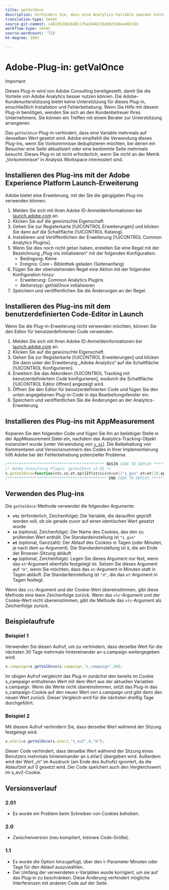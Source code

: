 ```yaml
---
title: getValOnce
description: Verhindern Sie, dass eine Analytics-Variable zweimal hintereinander auf denselben Wert gesetzt wird.
translation-type: tm+mt
source-git-commit: c4833525816d81175a3446215eb92310ee4021dd
workflow-type: tm+mt
source-wordcount: '722'
ht-degree: 100%

---
```



# Adobe-Plug-in: getValOnce

>[!IMPORTANT]
>
>Dieses Plug-in wird von Adobe Consulting bereitgestellt, damit Sie die Vorteile von Adobe Analytics besser nutzen können. Die Adobe-Kundenunterstützung bietet keine Unterstützung für dieses Plug-in, einschließlich Installation und Fehlerbehebung. Wenn Sie Hilfe mit diesem Plug-in benötigen, wenden Sie sich an den Kundenbetreuer Ihres Unternehmens. Sie können ein Treffen mit einem Berater zur Unterstützung arrangieren.

Das `getValOnce`-Plug-in verhindert, dass eine Variable mehrmals auf denselben Wert gesetzt wird. Adobe empfiehlt die Verwendung dieses Plug-ins, wenn Sie Vorkommnisse deduplizieren möchten, bei denen ein Besucher eine Seite aktualisiert oder eine bestimmte Seite mehrmals besucht. Dieses Plug-in ist nicht erforderlich, wenn Sie nicht an der Metrik „Vorkommnisse“ in Analysis Workspace interessiert sind.

## Installieren des Plug-ins mit der Adobe Experience Platform Launch-Erweiterung

Adobe bietet eine Erweiterung, mit der Sie die gängigsten Plug-ins verwenden können.

1. Melden Sie sich mit Ihren Adobe ID-Anmeldeinformationen bei [launch.adobe.com](https://launch.adobe.com) an.
1. Klicken Sie auf die gewünschte Eigenschaft.
1. Gehen Sie zur Registerkarte [!UICONTROL Erweiterungen] und klicken Sie dann auf die Schaltfläche [!UICONTROL Katalog].
1. Installieren und Veröffentlichen der Erweiterung [!UICONTROL Common Analytics Plugins].
1. Wenn Sie dies noch nicht getan haben, erstellen Sie eine Regel mit der Bezeichnung „Plug-ins initialisieren“ mit der folgenden Konfiguration:
   * Bedingung: Keine
   * Ereignis: Core – Bibliothek geladen (Seitenanfang)
1. Fügen Sie der obenstehenden Regel eine Aktion mit der folgenden Konfiguration hinzu:
   * Erweiterung: Common Analytics Plugins
   * Aktionstyp: getValOnce initialisieren
1. Speichern und veröffentlichen Sie die Änderungen an der Regel.

## Installieren des Plug-ins mit dem benutzerdefinierten Code-Editor in Launch

Wenn Sie die Plug-in-Erweiterung nicht verwenden möchten, können Sie den Editor für benutzerdefinierten Code verwenden.

1. Melden Sie sich mit Ihren Adobe ID-Anmeldeinformationen bei [launch.adobe.com](https://launch.adobe.com) an.
1. Klicken Sie auf die gewünschte Eigenschaft.
1. Gehen Sie zur Registerkarte [!UICONTROL Erweiterungen] und klicken Sie dann unter der Erweiterung „Adobe Analytics“ auf die Schaltfläche [!UICONTROL Konfigurieren].
1. Erweitern Sie das Akkordeon [!UICONTROL Tracking mit benutzerdefiniertem Code konfigurieren], wodurch die Schaltfläche [!UICONTROL Editor öffnen] angezeigt wird.
1. Öffnen Sie den Editor für benutzerdefinierten Code und fügen Sie den unten angegebenen Plug-in-Code in das Bearbeitungsfenster ein.
1. Speichern und veröffentlichen Sie die Änderungen an der Analytics-Erweiterung.

## Installieren des Plug-ins mit AppMeasurement

Kopieren Sie den folgenden Code und fügen Sie ihn an beliebiger Stelle in der AppMeasurement Datei ein, nachdem das Analytics-Tracking-Objekt instanziiert wurde (unter Verwendung von [`s_gi`](../functions/s-gi.md)). Die Beibehaltung von Kommentaren und Versionsnummern des Codes in Ihrer Implementierung hilft Adobe bei der Fehlerbehebung potenzieller Probleme.

```js
/******************************************* BEGIN CODE TO DEPLOY *******************************************/
/* Adobe Consulting Plugin: getValOnce v2.01 */
s.getValOnce=function(vtc,cn,et,ep){if(vtc&&(cn=cn||"s_gvo",et=et||0,ep="m"===ep?6E4:864E5,vtc!==this.c_r(cn))){var e=new Date;e.setTime(e.getTime()+et*ep);this.c_w(cn,vtc,0===et?0:e);return vtc}return""};
/******************************************** END CODE TO DEPLOY ********************************************/
```

## Verwenden des Plug-ins

Die `getValOnce`-Methode verwendet die folgenden Argumente:

* **`vtc`** (erforderlich, Zeichenfolge): Die Variable, die daraufhin geprüft werden soll, ob sie gerade zuvor auf einen identischen Wert gesetzt wurde
* **`cn`** (optional, Zeichenfolge): Der Name des Cookies, das den zu prüfenden Wert enthält. Die Standardeinstellung ist `"s_gvo"`
* **`et`** (optional, Ganzzahl): Der Ablauf des Cookies in Tagen (oder Minuten, je nach dem `ep`-Argument). Die Standardeinstellung ist `0`, die am Ende der Browser-Sitzung abläuft
* **`ep`** (optional, Zeichenfolge): Legen Sie dieses Argument nur fest, wenn das `et`-Argument ebenfalls festgelegt ist. Setzen Sie dieses Argument auf `"m"`, wenn Sie möchten, dass das `et`-Argument in Minuten statt in Tagen abläuft. Die Standardeinstellung ist `"d"`, die das `et`-Argument in Tagen festlegt.

Wenn das `vtc`-Argument und der Cookie-Wert übereinstimmen, gibt diese Methode eine leere Zeichenfolge zurück. Wenn das `vtc`-Argument und der Cookie-Wert nicht übereinstimmen, gibt die Methode das `vtc`-Argument als Zeichenfolge zurück.

## Beispielaufrufe

### Beispiel 1

Verwenden Sie diesen Aufruf, um zu verhindern, dass derselbe Wert für die nächsten 30 Tage mehrmals hintereinander an s.campaign weitergegeben wird:

```js
s.campaign=s.getValOnce(s.campaign,"s_campaign",30);
```

Im obigen Aufruf vergleicht das Plug-in zunächst den bereits im Cookie s_campaign enthaltenen Wert mit dem Wert aus der aktuellen Variablen s.campaign.   Wenn die Werte nicht übereinstimmen, setzt das Plug-in das s_campaign-Cookie auf den neuen Wert von s.campaign und gibt dann den neuen Wert zurück.   Dieser Vergleich wird für die nächsten dreißig Tage durchgeführt.

### Beispiel 2

Mit diesem Aufruf verhindern Sie, dass derselbe Wert während der Sitzung festgelegt wird:

```js
s.eVar2=s.getValOnce(s.eVar2,"s_ev2",0,"m");
```

Dieser Code verhindert, dass derselbe Wert während der Sitzung eines Benutzers mehrmals hintereinander an s.eVar2 übergeben wird.  Außerdem wird der Wert „m“ im Ausdruck (am Ende des Aufrufs) ignoriert, da die Ablaufzeit auf 0 gesetzt wird.   Der Code speichert auch den Vergleichswert im s_ev2-Cookie.

## Versionsverlauf

### 2.01

* Es wurde ein Problem beim Schreiben von Cookies behoben.

### 2.0

* Zwischenversion (neu kompiliert, kleinere Code-Größe).

### 1.1

* Es wurde die Option hinzugefügt, über den `t`-Parameter Minuten oder Tage für den Ablauf auszuwählen.
* Der Umfang der verwendeten `k`-Variablen wurde korrigiert, um sie auf das Plug-in zu beschränken. Diese Änderung verhindert mögliche Interferenzen mit anderen Code auf der Seite.
